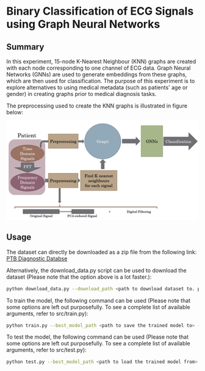 # Binary Classification of ECG Signals using Graph Neural Networks

## Summary
In this experiment, 15-node K-Nearest Neighbour (KNN) graphs are created with each node corresponding to one channel of ECG data. Graph Neural Networks (GNNs) are used to generate embeddings from these graphs, which are then used for classification. The purpose of this experiment is to explore alternatives to using medical metadata (such as patients' age or gender) in creating graphs prior to medical diagnosis tasks.

The preprocessing used to create the KNN graphs is illustrated in figure below:

![data preprocessing](https://github.com/MasoudMo/knn_gnn/blob/master/docs/knn_gnn.PNG?raw=true)

## Usage
The dataset can directly be downloaded as a zip file from the following link: 
[PTB Diagnostic Databse](https://www.physionet.org/content/ptbdb/1.0.0/)

Alternatively, the download_data.py script can be used to download the dataset (Please note that the option above is a lot faster.):
```sh
python download_data.py --download_path <path to download dataset to. preferably "../data"> 
```

To train the model, the following command can be used (Please note that some options are left out purposefully. To see a complete list of available arguments, refer to src/train.py):
```sh
python train.py --best_model_path <path to save the trained model to> --data_path <path to the dataset> --k <number of neighbours in KNN> --epochs <number of training epochs>
```

To test the model, the following command can be used (Please note that some options are left out purposefully. To see a complete list of available arguments, refer to src/test.py):
```sh
python test.py --best_model_path <path to load the trained model from> --data_path <path to the dataset> --k <number of neighbours in KNN>
```